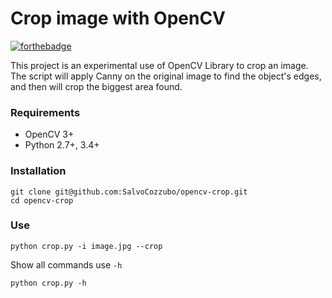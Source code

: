 # Crop image with OpenCV
[![forthebadge](https://forthebadge.com/images/badges/made-with-python.svg)](https://forthebadge.com)

This project is an experimental use of OpenCV Library to crop an image. The script will apply Canny on the original image to find the object's edges, and then will crop the biggest area found.

### Requirements
- OpenCV 3+
- Python 2.7+, 3.4+

### Installation
```
git clone git@github.com:SalvoCozzubo/opencv-crop.git
cd opencv-crop
```

### Use
```
python crop.py -i image.jpg --crop
```

Show all commands use ```-h```
```
python crop.py -h
```